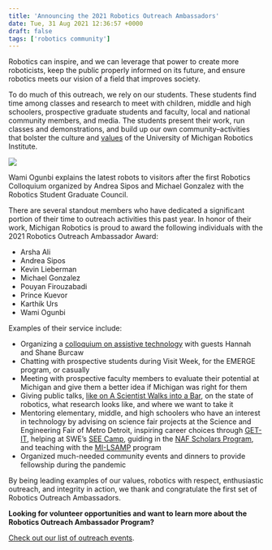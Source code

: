 ```yaml
---
title: 'Announcing the 2021 Robotics Outreach Ambassadors'
date: Tue, 31 Aug 2021 12:36:57 +0000
draft: false
tags: ['robotics community']
---
```


Robotics can inspire, and we can leverage that power to create more roboticists, keep the public properly informed on its future, and ensure robotics meets our vision of a field that improves society.

To do much of this outreach, we rely on our students. These students find time among classes and research to meet with children, middle and high schoolers, prospective graduate students and faculty, local and national community members, and media. The students present their work, run classes and demonstrations, and build up our own community–activities that bolster the culture and [values](https://robotics.umich.edu/about/values/) of the University of Michigan Robotics Institute.

![](https://robotics.umich.edu/wp-content/uploads/2021/08/DSC02607-1024x685.jpeg)

Wami Ogunbi explains the latest robots to visitors after the first Robotics Colloquium organized by Andrea Sipos and Michael Gonzalez with the Robotics Student Graduate Council.

There are several standout members who have dedicated a significant portion of their time to outreach activities this past year. In honor of their work, Michigan Robotics is proud to award the following individuals with the 2021 Robotics Outreach Ambassador Award:

*   Arsha Ali
*   Andrea Sipos
*   Kevin Lieberman
*   Michael Gonzalez
*   Pouyan Firouzabadi
*   Prince Kuevor
*   Karthik Urs
*   Wami Ogunbi

Examples of their service include:

*   Organizing a [colloquium on assistive technology](https://www.youtube.com/watch?v=kntWkuRc9oY) with guests Hannah and Shane Burcaw
*   Chatting with prospective students during Visit Week, for the EMERGE program, or casually
*   Meeting with prospective faculty members to evaluate their potential at Michigan and give them a better idea if Michigan was right for them
*   Giving public talks, [like on A Scientist Walks into a Bar](https://drive.google.com/file/d/1zUPRgpg2YZsdXnYuWTH36QVEP7hoDMgt/view?usp=sharing), on the state of robotics, what research looks like, and where we want to take it
*   Mentoring elementary, middle, and high schoolers who have an interest in technology by advising on science fair projects at the Science and Engineering Fair of Metro Detroit, inspiring career choices through [GET-IT](https://mcwt.org/programs/list/K-12-Initiatives/GET-IT-PROGRAM), helping at SWE’s [SEE Camp](https://www.seecamp.org/), guiding in the [NAF Scholars Program](https://mez.engin.umich.edu/naf-future-ready-scholars/), and teaching with the [MI-LSAMP](https://www.milsamp.org/about-us/) program
*   Organized much-needed community events and dinners to provide fellowship during the pandemic

By being leading examples of our values, robotics with respect, enthusiastic outreach, and integrity in action, we thank and congratulate the first set of Robotics Outreach Ambassadors.

**Looking for volunteer opportunities and want to learn more about the Robotics Outreach Ambassador Program?**

[Check out our list of outreach events](https://docs.google.com/spreadsheets/d/19nhZK_DM6uF_YKqY0mlQarLoiZuDJGgBw6g0dWkxZkg/edit).